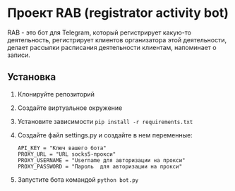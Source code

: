 # Проект RAB (registrator activity bot)

RAB - это  бот для Telegram, который регистрирует какую-то деятельность, регистрирует клиентов организатора этой деятельности, делает рассылки расписания деятельности клиентам, напоминает о записи.

## Установка

1. Клонируйте репозиторий
2. Создайте виртуальное окружение
3. Установите зависимости `pip install -r requirements.txt`
4. Создайте файл settings.py и создайте в нем переменные:
    ```
    API_KEY = "Ключ вашего бота"
    PROXY_URL = "URL socks5-прокси"
    PROXY_USERNAME = "Username для авторизации на прокси"
    PROXY_PASSWORD = "Пароль  для авторизации на прокси"
    ```

5. Запустите бота командой `python bot.py`    
